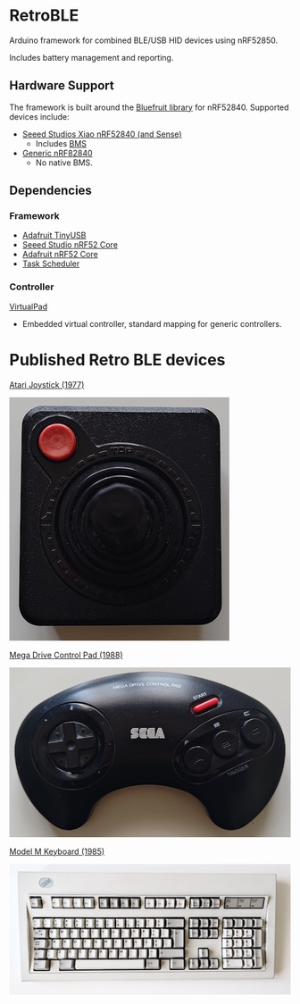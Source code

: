 # RetroBLE

Arduino framework for combined BLE/USB HID devices using nRF52850.

Includes battery management and reporting.

## Hardware Support
The framework is built around the [Bluefruit library](https://github.com/adafruit/Adafruit_nRF52_Arduino/blob/master/libraries/Bluefruit52Lib/src/bluefruit.h) for nRF52840. Supported devices include:
  * [Seeed Studios Xiao nRF52840 (and Sense)](https://wiki.seeedstudio.com/XIAO_BLE/)
    - Includes [BMS](https://wiki.seeedstudio.com/XIAO_BLE/#battery-charging-current)
  * [Generic nRF82840](https://github.com/adafruit/Adafruit_nRF52_Arduino) 
    - No native BMS.

## Dependencies
### Framework
- [Adafruit TinyUSB](https://github.com/adafruit/Adafruit_TinyUSB_Arduino)
- [Seeed Studio nRF52 Core](https://github.com/Seeed-Studio/Adafruit_nRF52_Arduino)
- [Adafruit nRF52 Core](https://github.com/adafruit/Adafruit_nRF52_Arduino)
- [Task Scheduler](https://github.com/arkhipenko/TaskScheduler)

### Controller
[VirtualPad](https://github.com/GitMoDu/VirtualPad)
- Embedded virtual controller, standard mapping for generic controllers.


# Published Retro BLE devices
[Atari Joystick (1977)](https://github.com/GitMoDu/RetroBLE/tree/master/examples/AtariJoystick)

![](https://raw.githubusercontent.com/GitMoDu/RetroBLE/master/media/atari_joystick.jpg)


[Mega Drive Control Pad (1988)](https://github.com/GitMoDu/RetroBLE/tree/master/examples/MegaDrive3Button)

![](https://raw.githubusercontent.com/GitMoDu/RetroBLE/master/media/mega_drive_control_pad.jpg)

[Model M Keyboard (1985)](https://github.com/GitMoDu/ModernModelM)

![](https://github.com/GitMoDu/ModernModelM/blob/master/media/modelm.jpg)



